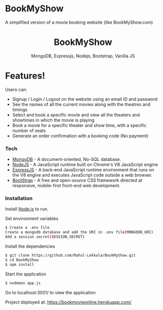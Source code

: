 # BookMyShow
A simplified version of a movie booking website (like BookMyShow.com)
<h1 align="center">
BookMyShow
</h1>
<p align="center">
MongoDB, Expressjs, Nodejs, Bootstrap, Vanilla JS
</p>

# Features!

Users can:
- Signup / Login / Logout on the website using an email ID and password
- See the names of all the current movies along with the theatres and timings
- Select and book a specific movie and view all the theaters and showtimes in which the movie is playing
- Book a movie for a specific theater and show time, with a specific number of seats
- Generate an order confirmation with a booking code (No payment)

### Tech
* [MongoDB](https://www.mongodb.com/) - A document-oriented, No-SQL database.
* [NodeJS](https://nodejs.org/) - A JavaScript runtime built on Chrome's V8 JavaScript engine
* [ExpressJS](https://expressjs.com/) - A back-end JavaScript runtime environment that runs on the V8 engine and executes JavaScript code outside a web browser.
* [BootStrap](https://getbootstrap.com/) - A free and open-source CSS framework directed at responsive, mobile-first front-end web development.

### Installation

Install [Node.js](https://nodejs.org/)  to run.

Set environment variables 

```sh
$ Create a .env file 
Create a mongodb database and add the URI in .env file(MONGODB_URI)
Add a session secret(SESSION_SECRET)
```

Install the dependencies

```sh
$ git clone https://github.com/Rahul-Lekkala/BookMyShow.git
$ cd BookMyShow
$ npm install
```

Start the application
```sh
$ nodemon app.js
```

Go to localhost:3001/ to view the application

Project deployed at: https://bookmovieonline.herokuapp.com/

